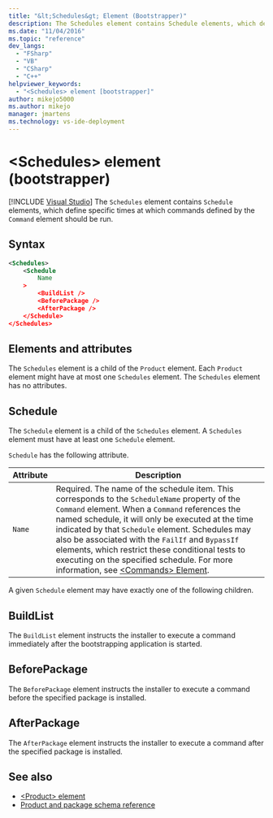 ```yaml
---
title: "&lt;Schedules&gt; Element (Bootstrapper)"
description: The Schedules element contains Schedule elements, which define specific times at which commands defined by the Command element should be run.
ms.date: "11/04/2016"
ms.topic: "reference"
dev_langs:
  - "FSharp"
  - "VB"
  - "CSharp"
  - "C++"
helpviewer_keywords:
  - "<Schedules> element [bootstrapper]"
author: mikejo5000
ms.author: mikejo
manager: jmartens
ms.technology: vs-ide-deployment
---
```

# &lt;Schedules&gt; element (bootstrapper)

 [!INCLUDE [Visual Studio](~/includes/applies-to-version/vs-windows-only.md)]
The `Schedules` element contains `Schedule` elements, which define specific times at which commands defined by the `Command` element should be run.

## Syntax

```xml
<Schedules>
    <Schedule
        Name
    >
        <BuildList />
        <BeforePackage />
        <AfterPackage />
    </Schedule>
</Schedules>
```

## Elements and attributes
 The `Schedules` element is a child of the `Product` element. Each `Product` element might have at most one `Schedules` element. The `Schedules` element has no attributes.

## Schedule
 The `Schedule` element is a child of the `Schedules` element. A `Schedules` element must have at least one `Schedule` element.

 `Schedule` has the following attribute.

|Attribute|Description|
|---------------|-----------------|
|`Name`|Required. The name of the schedule item. This corresponds to the `ScheduleName` property of the `Command` element. When a `Command` references the named schedule, it will only be executed at the time indicated by that `Schedule` element. Schedules may also be associated with the `FailIf` and `BypassIf` elements, which restrict these conditional tests to executing on the specified schedule. For more information, see [\<Commands> Element](../deployment/commands-element-bootstrapper.md).|

 A given `Schedule` element may have exactly one of the following children.

## BuildList
 The `BuildList` element instructs the installer to execute a command immediately after the bootstrapping application is started.

## BeforePackage
 The `BeforePackage` element instructs the installer to execute a command before the specified package is installed.

## AfterPackage
 The `AfterPackage` element instructs the installer to execute a command after the specified package is installed.

## See also
- [\<Product> element](../deployment/product-element-bootstrapper.md)
- [Product and package schema reference](../deployment/product-and-package-schema-reference.md)